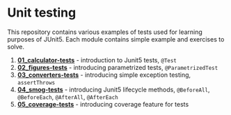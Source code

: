 # Unit testing

This repository contains various examples of tests used for learning purposes of JUnit5.
Each module contains simple example and exercises to solve.

1. **[01_calculator-tests](01_calculator-tests/README.md)** - introduction to Junit5 tests, `@Test`
2. **[02_figures-tests](02_figures-tests/README.md)** - introducing parametrized tests, `@ParametrizedTest`
3. **[03_converters-tests](03_converters-tests/README.md)** - introducing simple exception testing, `assertThrows`
4. **[04_smog-tests](04_smog-tests/README.md)** - introducing Junit5 lifecycle methods, `@BeforeAll`, `@BeforeEach`, `@AfterAll`, `@AfterEach`
5. **[05_coverage-tests](05_coverage-tests/README.md)** - introducing coverage feature for tests